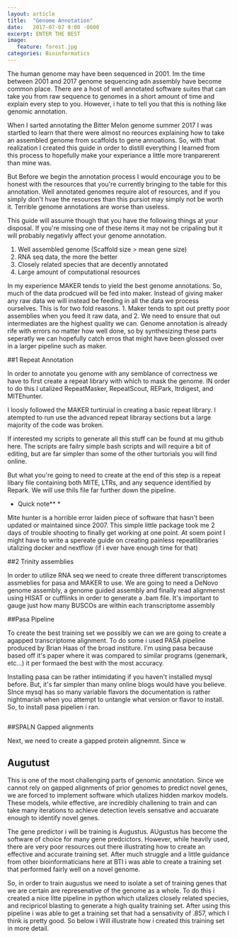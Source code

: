 ```yaml
---
layout: article
title:  "Genome Annotation"
date:   2017-07-07 9:00 -0600
excerpt: ENTER THE BEST
image: 
   feature: forest.jpg
categories: Bioinformatics
---
```


The human genome may have been sequenced in 2001. Im the time between 2001 and
2017 genome sequencing adn assembly have become common place. There are a host
of well annotated software suites that can take you from raw sequence to
genomes in a short amount of time and explain every step to you. However,
i hate to tell you that this is nothing like genomic annotation. 

When I sarted annotating the Bitter Melon genome summer 2017 I was startled to
learn that there were almost no reources explaining how to take an assembled
genome from scaffolds to gene annoations. So, with that realization I created
this guide in order to distill everything I learned from this process to
hopefully make your experiance a little more tranparerent than mine was.

But Before we begin the annotation process I would encourage you to be honest
with the resources that you're currently bringing to the table for this
annotation. Well annotated genomes require alot of resources, and if you simply
don't hvae the resources than this pursiot may simply not be worth it. Terrible genome annotations are worse than useless.

This guide will assume though that you have the following things at your disposal. If you're missing one of these items it may not be cripaling but it will probably negativly affect your genome annotation.


1. Well assembled genome (Scaffold size > mean gene size)
2. RNA seq data, the more the better 
3. Closely related species that are decently annotated
4. Large amount of computational resources

In my experience MAKER tends to yield the best genome annotations. So, much of the data prodcued will be fed into maker. Instead of giving maker any raw data we will instead be feeding in all the data we process ourselves. This is for two fold reasons. 1. Maker tends to spit out pretty poor assemblies when you feed it raw data, and 2. We need to ensure that out intermediates are the highest quality we can. Genome annotation is already rife with errors no matter how well done, so by synthesizing these parts seperatly we can hopefully catch erros that might have been glossed over in a larger pipeline such as maker.


##1 Repeat Annotation


In order to annotate you genome with any semblance of correctness we have to
first create a repeat library with which to mask the genome. IN order to do
this I utalized RepeatMasker, RepeatScout, REPark, ltrdigest, and MITEhunter.

I loosly followed the MAKER turtiruial in creating a basic repeat library. I
atempted to run use the advanced repeat libraray sections but a large majority
of the code was broken. 

If interested my scripts to generate all this stuff can be found at mu github
here. The scripts are failry simple bash scripts and will require a bit of
editing, but are far simpler than some of the other turtorials you will find
online. 

But what you're going to need to create at the end of this step is a repeat
libary file containing both MITE, LTRs, and any sequence identified by Repark.
We will use thils file far further down the pipeline.

* Quick note** * 

Mite hunter is a horrible error laiden piece of software that hasn't been
updated or maintained since 2007. This simple little package took me 2 days of
trouble shooting to finally get working at one point. At soem point I might
have to write a spereate guide on creating painless repeatlibraries utalizing
docker and nextflow (if i ever have enough time for that)

##2 Trinity assemblies 

In order to utilize RNA seq we need to create three different transcriptomes
assmeblies for pasa and MAKER to use. We are going to need a DeNovo genome
assembly, a genome guided assembly and finally read alignmenst using HISAT or
cufflinks in order to generate a .bam file. It's important to gauge just how
many BUSCOs are within each transcriptome assembly 


##Pasa Pipeline

To create the best training set we possibly we can we are going to create a
agapped transcriptome alignment. To do some i used PASA pipeline produced by
Brian Haas of the broad institure. I'm using pasa because based off it's paper
where it was compared to similar programs (genemark, etc...) it per formaed the
best with the most accuracy. 

Installing pasa can be rather intimidating if you haven't installed mysql
before. But, it's far simpler than many online blogs would have you believe.
SInce mysql has so many variable flavors the documentation is rather
nightmarish when you attempt to untangle what version or flavor to install.
So, to install pasa pipelien i ran.


```
```


##SPALN Gapped alignments

Next, we need to create a gapped protein alignemnt. Since w

## Augutust

This is one of the most challenging parts of genomic annotation. Since we
cannot rely on gapped alignments of prior genomes to predict novel genes, we
are forced to implement software which utalizes hidden markov models. These
models, while effective, are incredibly challening to train and can take many
iterations to achieve detection levels sensative and accuarate enough to
identify novel genes.

The gene predictor i will be training is Augustus. AUgustus has become the
software of choice for many gene predcictors. However, while heavily used,
there are very poor resources out there illustrating how to create an effective
and accurate training set. After much struggle and a little guidance from other
bioinformaticians here at BTI i was able to create a training set that
performed fairly well on a novel genome.


So, in order to train augustus we need to isolate a set of training genes that
we are certain are represenative of the genome as a whole. To do this i created
a nice litte pipeline in python which utalizes closely related species, and
recipricol blasting to generate a high quality training set. After using this
pipeline i was able to get a training set that had a sensativity of .857, which
I think is pretty good. So below i Will illustrate how i created this training
set in more detail.




